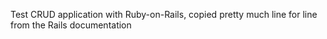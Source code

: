 Test CRUD application with Ruby-on-Rails, copied pretty much line for line from the Rails documentation